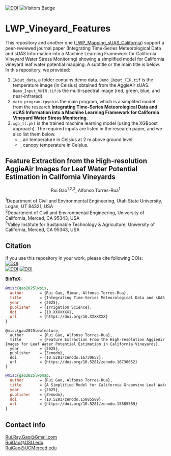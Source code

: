 [![DOI](https://zenodo.org/badge/DOI/10.5281/zenodo.16730652.svg)](https://doi.org/10.5281/zenodo.16730652)
![Visitors Badge](https://visitor-badge.laobi.icu/badge?page_id=RuiGao9.LWP_Vineyard_Features)<br>
# LWP_Vineyard_Features
This repository and another one ([LWP_Mapping_sUAS_California](https://github.com/RuiGao9/LWP_Mapping_sUAS_California)) support a peer-reviewed journal paper (Integrating Time-Series Meteorological Data and sUAS Information into a Machine Learning Framework for California Vineyard Water Stress Monitoring) showing a simplified model for California vineyard leaf water potential mapping. A subtitle or the main title is below.<br>
In this repository, we provided:
1. `INput_data`, a folder contains demo data. `Demo_INput_TIR.tif` is the temperature image (in Celsius) obtained from the AggieAir sUAS. `Demo_Input_VNIR.tif` is the multi-spectral image (red, green, blue, and near-infrared).
2. `main_program.ipynb` is the main program, which is a simplifed model from the research **Integrating Time-Series Meteorological Data and sUAS Information into a Machine Learning Framework for California Vineyard Water Stress Monitoring**.
3. `xgb_tt.pkl` is the trained machine learning model (using the XGBoost approach). The required inputs are listed in the research paper, and we also list them below.
   - , air temperature in Celsius at 2 m above ground level.
   - , canopy temperature in Celsius.

## Feature Extraction from the High-resolution AggieAir Images for Leaf Water Potential Estimation in California Vineyards

<p align="center">Rui Gao<sup>1,2,3</sup>, Alfonso Torres-Rua<sup>1</sup></p>
<sup>1</sup>Department of Civil and Environmental Engineering, Utah State University, Logan, UT 84321, USA<br>
<sup>2</sup>Department of Civil and Environmental Engineering, University of California, Merced, CA 95343, USA<br>
<sup>3</sup>Valley Institute for Sustainable Technology & Agriculture, University of California, Merced, CA 95343, USA<br>

## Citation 
If you use this repository in your work, please cite following DOIs:<br>
[![DOI](https://zenodo.org/badge/DOI/10.1007/s00271-022-00776-0.svg)](https://doi.org/10.1007/s00271-022-00776-0)<br>
[![DOI](https://zenodo.org/badge/DOI/10.5281/zenodo.16730652.svg)](https://doi.org/10.5281/zenodo.16730652)
[![DOI](https://zenodo.org/badge/DOI/10.5281/zenodo.15885589.svg)](https://doi.org/10.5281/zenodo.15885589)

**BibTeX:**
```bibtex
@misc{gao2025lwpis,
  author       = {Rui Gao, Mimar, Alfonso Torres-Rua},
  title        = {Integrating Time-Series Meteorological Data and sUAS Information into a Machine Learning Framework for California Vineyard Water Stress Monitoring},
  year         = {2025},
  publisher    = {Irrigation Science},
  doi          = {10.XXXXXXX},
  url          = {https://doi.org/10.XXXXXXX}
}
```
```
@misc{gao2025lwpfeature,
  author       = {Rui Gao, Alfonso Torres-Rua},
  title        = {Feature Extraction From the High-resolution AggieAir Images for Leaf Water Potential Estimation in California Vineyards},
  year         = {2025},
  publisher    = {Zenodo},
  doi          = {10.5281/zenodo.16730652},
  url          = {https://doi.org/10.5281/zenodo.16730652}
}
```
```bibtex
@misc{gao2025lwpmap,
  author       = {Rui Gao, Alfonso Torres-Rua},
  title        = {A Simplified Model for California Grapevine Leaf Water Potential Mapping at the Field Scale Based on a Machine Learning Approach},
  year         = {2025},
  publisher    = {Zenodo},
  doi          = {10.5281/zenodo.15885589},
  url          = {https://doi.org/10.5281/zenodo.15885589}
}
```

## Contact info
Rui.Ray.Gao@Gmail.com<br>
RuiGao@USU.edu<br>
RuiGao@UCMerced.edu

